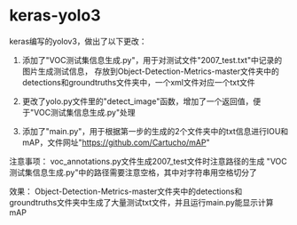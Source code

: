 # keras-yolo3
keras编写的yolov3，做出了以下更改：

1. 添加了"VOC测试集信息生成.py"，用于对测试文件"2007_test.txt"中记录的图片生成测试信息，
	存放到Object-Detection-Metrics-master文件夹中的detections和groundtruths文件夹中，一个xml文件对应一个txt文件

2. 更改了yolo.py文件里的"detect_image"函数，增加了一个返回值，便于"VOC测试集信息生成.py"处理

3. 添加了"main.py"，用于根据第一步的生成的2个文件夹中的txt信息进行IOU和mAP，文件网址"https://github.com/Cartucho/mAP"



注意事项：
	voc_annotations.py文件生成2007_test文件时注意路径的生成
	"VOC测试集信息生成.py"中的路径需要注意空格，其中对字符串用空格切分了


效果：
	Object-Detection-Metrics-master文件夹中的detections和groundtruths文件夹中生成了大量测试txt文件，并且运行main.py能显示计算mAP
